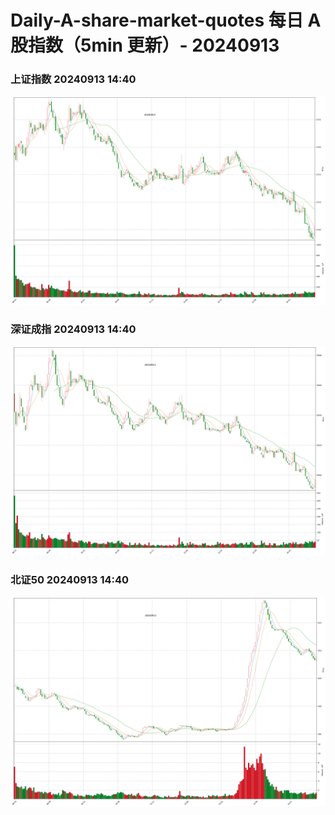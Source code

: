 
# Daily-A-share-market-quotes 每日 A 股指数（5min 更新）- 20240913

### 上证指数 20240913 14:40
![](./fig/2024/9/20240913-sh000001.png)

### 深证成指 20240913 14:40
![](./fig/2024/9/20240913-sz399001.png)

### 北证50 20240913 14:40
![](./fig/2024/9/20240913-bj899050.png)
